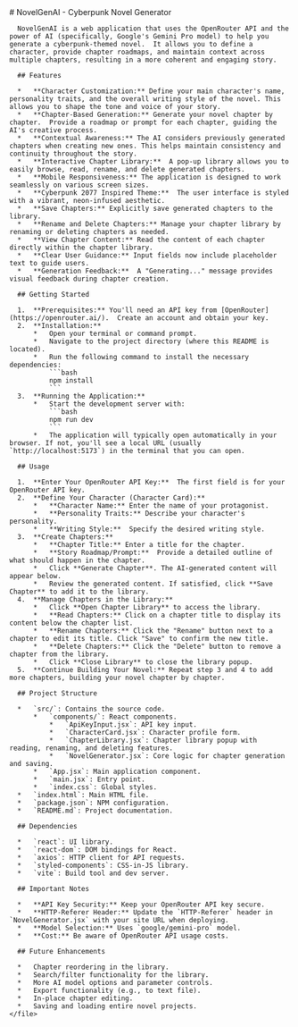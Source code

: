 <file path="README.md">
      # NovelGenAI - Cyberpunk Novel Generator

      NovelGenAI is a web application that uses the OpenRouter API and the power of AI (specifically, Google's Gemini Pro model) to help you generate a cyberpunk-themed novel.  It allows you to define a character, provide chapter roadmaps, and maintain context across multiple chapters, resulting in a more coherent and engaging story.

      ## Features

      *   **Character Customization:** Define your main character's name, personality traits, and the overall writing style of the novel. This allows you to shape the tone and voice of your story.
      *   **Chapter-Based Generation:** Generate your novel chapter by chapter.  Provide a roadmap or prompt for each chapter, guiding the AI's creative process.
      *   **Contextual Awareness:** The AI considers previously generated chapters when creating new ones. This helps maintain consistency and continuity throughout the story.
      *   **Interactive Chapter Library:**  A pop-up library allows you to easily browse, read, rename, and delete generated chapters.
      *   **Mobile Responsiveness:** The application is designed to work seamlessly on various screen sizes.
      *   **Cyberpunk 2077 Inspired Theme:**  The user interface is styled with a vibrant, neon-infused aesthetic.
      *   **Save Chapters:** Explicitly save generated chapters to the library.
      *   **Rename and Delete Chapters:** Manage your chapter library by renaming or deleting chapters as needed.
      *   **View Chapter Content:** Read the content of each chapter directly within the chapter library.
      *   **Clear User Guidance:** Input fields now include placeholder text to guide users.
      *   **Generation Feedback:**  A "Generating..." message provides visual feedback during chapter creation.

      ## Getting Started

      1.  **Prerequisites:** You'll need an API key from [OpenRouter](https://openrouter.ai/).  Create an account and obtain your key.
      2.  **Installation:**
          *   Open your terminal or command prompt.
          *   Navigate to the project directory (where this README is located).
          *   Run the following command to install the necessary dependencies:
              ```bash
              npm install
              ```
      3.  **Running the Application:**
          *   Start the development server with:
              ```bash
              npm run dev
              ```
          *   The application will typically open automatically in your browser. If not, you'll see a local URL (usually `http://localhost:5173`) in the terminal that you can open.

      ## Usage

      1.  **Enter Your OpenRouter API Key:**  The first field is for your OpenRouter API key.
      2.  **Define Your Character (Character Card):**
          *   **Character Name:** Enter the name of your protagonist.
          *   **Personality Traits:** Describe your character's personality.
          *   **Writing Style:**  Specify the desired writing style.
      3.  **Create Chapters:**
          *   **Chapter Title:** Enter a title for the chapter.
          *   **Story Roadmap/Prompt:**  Provide a detailed outline of what should happen in the chapter.
          *   Click **Generate Chapter**. The AI-generated content will appear below.
          *   Review the generated content. If satisfied, click **Save Chapter** to add it to the library.
      4.  **Manage Chapters in the Library:**
          *   Click **Open Chapter Library** to access the library.
          *   **Read Chapters:** Click on a chapter title to display its content below the chapter list.
          *   **Rename Chapters:** Click the "Rename" button next to a chapter to edit its title. Click "Save" to confirm the new title.
          *   **Delete Chapters:** Click the "Delete" button to remove a chapter from the library.
          *   Click **Close Library** to close the library popup.
      5.  **Continue Building Your Novel:** Repeat step 3 and 4 to add more chapters, building your novel chapter by chapter.

      ## Project Structure

      *   `src/`: Contains the source code.
          *   `components/`: React components.
              *   `ApiKeyInput.jsx`: API key input.
              *   `CharacterCard.jsx`: Character profile form.
              *   `ChapterLibrary.jsx`: Chapter library popup with reading, renaming, and deleting features.
              *   `NovelGenerator.jsx`: Core logic for chapter generation and saving.
          *   `App.jsx`: Main application component.
          *   `main.jsx`: Entry point.
          *   `index.css`: Global styles.
      *   `index.html`: Main HTML file.
      *   `package.json`: NPM configuration.
      *   `README.md`: Project documentation.

      ## Dependencies

      *   `react`: UI library.
      *   `react-dom`: DOM bindings for React.
      *   `axios`: HTTP client for API requests.
      *   `styled-components`: CSS-in-JS library.
      *   `vite`: Build tool and dev server.

      ## Important Notes

      *   **API Key Security:** Keep your OpenRouter API key secure.
      *   **HTTP-Referer Header:** Update the `HTTP-Referer` header in `NovelGenerator.jsx` with your site URL when deploying.
      *   **Model Selection:** Uses `google/gemini-pro` model.
      *   **Cost:** Be aware of OpenRouter API usage costs.

      ## Future Enhancements

      *   Chapter reordering in the library.
      *   Search/filter functionality for the library.
      *   More AI model options and parameter controls.
      *   Export functionality (e.g., to text file).
      *   In-place chapter editing.
      *   Saving and loading entire novel projects.
    </file>
